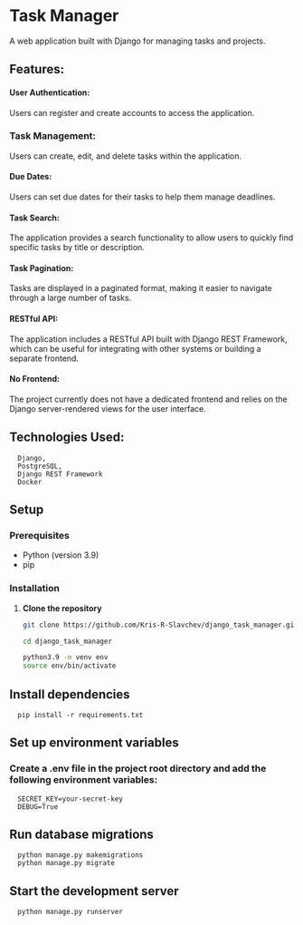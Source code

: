 # Task Manager

A web application built with Django for managing tasks and projects.

## Features:

#### User Authentication:
Users can register and create accounts to access the application.
### Task Management:
Users can create, edit, and delete tasks within the application.

#### Due Dates:
Users can set due dates for their tasks to help them manage deadlines.
#### Task Search:
The application provides a search functionality to allow users to quickly find specific tasks by title or description.
#### Task Pagination:
Tasks are displayed in a paginated format, making it easier to navigate through a large number of tasks.

#### RESTful API: 
The application includes a RESTful API built with Django REST Framework, which can be useful for integrating with other systems or building a separate frontend.
#### No Frontend:
The project currently does not have a dedicated frontend and relies on the Django server-rendered views for the user interface.

## Technologies Used:

      Django,
      PostgreSQL, 
      Django REST Framework
      Docker

## Setup

### Prerequisites

- Python (version 3.9)
- pip

### Installation

1. **Clone the repository**

   ```bash
   git clone https://github.com/Kris-R-Slavchev/django_task_manager.git

   cd django_task_manager

   python3.9 -m venv env
   source env/bin/activate
   
## Install dependencies

      pip install -r requirements.txt
   

## Set up environment variables

### Create a .env file in the project root directory and add the following environment variables:

      SECRET_KEY=your-secret-key
      DEBUG=True

## Run database migrations
      python manage.py makemigrations
      python manage.py migrate

## Start the development server

      python manage.py runserver
